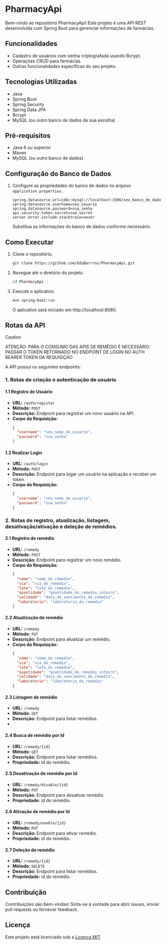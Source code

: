 # PharmacyApi

Bem-vindo ao repositório PharmacyApi! Este projeto é uma API REST desenvolvida com Spring Boot para gerenciar informações de farmácias.

## Funcionalidades

- Cadastro de usuários com senha criptografada usando Bcrypt.
- Operações CRUD para farmácias.
- Outras funcionalidades específicas do seu projeto.

## Tecnologias Utilizadas

- Java
- Spring Boot
- Spring Security
- Spring Data JPA
- Bcrypt
- MySQL (ou outro banco de dados de sua escolha)

## Pré-requisitos

- Java 8 ou superior
- Maven
- MySQL (ou outro banco de dados)

## Configuração do Banco de Dados

1. Configure as propriedades do banco de dados no arquivo `application.properties`.

   ```properties
   spring.datasource.url=jdbc:mysql://localhost:3306/seu_banco_de_dados
   spring.datasource.username=seu_usuario
   spring.datasource.password=sua_senha
   api.security.token.secret=sua_secret
   server.error.include-stacktrace=never
   ```

   Substitua as informações do banco de dados conforme necessário.

## Como Executar

1. Clone o repositório.

   ```bash
   git clone https://github.com/EduBarrros/PharmacyApi.git
   ```

2. Navegue até o diretório do projeto.

   ```bash
   cd PharmacyApi
   ```

3. Execute o aplicativo.

   ```bash
   mvn spring-boot:run
   ```

   O aplicativo será iniciado em http://localhost:8080.

## Rotas da API

> [!CAUTION]
> ATENÇÃO: PARA O CONSUMO DAS APIS DE REMÉDIO É NECESSÁRIO PASSAR O TOKEN RETORNADO NO ENDPOINT DE LOGIN NO AUTH BEARER TOKEN DA REQUISIÇÃO

A API possui os seguintes endpoints:

### 1. Rotas de criação e autenticação de usuário

#### 1.1 Registro de Usuário

- **URL:** `/auth/register`
- **Método:** `POST`
- **Descrição:** Endpoint para registrar um novo usuário na API.
- **Corpo da Requisição:**
  ```json
  {
    "username": "seu_nome_de_usuario",
    "password": "sua_senha"
  }
  ```

#### 1.2 Realizar Login

- **URL:** `/auth/login`
- **Método:** `POST`
- **Descrição:** Endpoint para logar um usuário na aplicação e receber um token.
- **Corpo da Requisição:**
  ```json
  {
    "username": "seu_nome_de_usuario",
    "password": "sua_senha"
  }
  ```

### 2. Rotas de registro, atualização, listagem, desativação/ativação e deleção de remédios.

#### 2.1 Registro de remédio

- **URL:** `/remedy`
- **Método:** `POST`
- **Descrição:** Endpoint para registrar um novo remédio.
- **Corpo da Requisição:**
  ```json
  {
    "nome": "nome_do_remedio",
    "via": "via_do_remedio",
    "lote": "lote_do_remedio",
    "quantidade": "quantidade_do_remedio_inteiro",
    "validade": "data_de_vencimento_do_remedio",
    "laboratorio": "laboratorio_do_remedio"
  }
  ```

#### 2.2 Atualização de remédio

- **URL:** `/remedy`
- **Método:** `PUT`
- **Descrição:** Endpoint para atualizar um remédio.
- **Corpo da Requisição:**
  ```json
  {
    "nome": "nome_do_remedio",
    "via": "via_do_remedio",
    "lote": "lote_do_remedio",
    "quantidade": "quantidade_do_remedio_inteiro",
    "validade": "data_de_vencimento_do_remedio",
    "laboratorio": "laboratorio_do_remedio"
  }
  ```

#### 2.3 Listagem de remédio

- **URL:** `/remedy`
- **Método:** `GET`
- **Descrição:** Endpoint para listar remédios.
- 

#### 2.4 Busca de remédio por Id

- **URL:** `/remedy/{id}`
- **Método:** `GET`
- **Descrição:** Endpoint para listar remédios.
- **Propriedade:** id do remédio.

#### 2.5 Desativação de remédio por Id

- **URL:** `/remedy/disable/{id}`
- **Método:** `PUT`
- **Descrição:** Endpoint para desativar remédio.
- **Propriedade:** id do remédio.

#### 2.6 Ativação de remédio por Id

- **URL:** `/remedy/eneble/{id}`
- **Método:** `PUT`
- **Descrição:** Endpoint para ativar remédio.
- **Propriedade:** id do remédio.

#### 2.7 Deleção de remédio

- **URL:** `/remedy/{id}`
- **Método:** `DELETE`
- **Descrição:** Endpoint para listar remédios.
- **Propriedade:** id do remédio.

## Contribuição

Contribuições são bem-vindas! Sinta-se à vontade para abrir issues, enviar pull requests ou fornecer feedback.

## Licença

Este projeto está licenciado sob a [Licença MIT](LICENSE).
